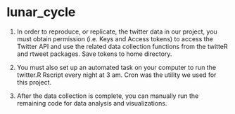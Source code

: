 # lunar_cycle

1. In order to reproduce, or replicate, the twitter data in our project, you must obtain permission (i.e. Keys and Access tokens) to access the Twitter API and use the related data collection functions from the twitteR and rtweet packages.  Save tokens to home directory.

2. You must also set up an automated task on your computer to run the twitter.R Rscript every night at 3 am.  Cron was the utility we used for this project.

3. After the data collection is complete, you can manually run the remaining code for data analysis and visualizations.